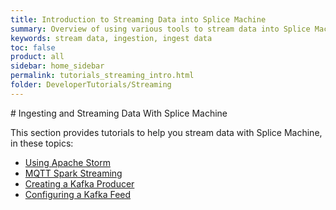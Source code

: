 ```yaml
---
title: Introduction to Streaming Data into Splice Machine
summary: Overview of using various tools to stream data into Splice Machine
keywords: stream data, ingestion, ingest data
toc: false
product: all
sidebar: home_sidebar
permalink: tutorials_streaming_intro.html
folder: DeveloperTutorials/Streaming
---
```

<section>
<div class="TopicContent" data-swiftype-index="true" markdown="1">
# Ingesting and Streaming Data With Splice Machine

This section provides tutorials to help you stream data with Splice Machine, in these topics:

* [Using Apache Storm](tutorials_ingest_storm.html)
* [MQTT&#160;Spark Streaming](tutorials_ingest_mqttSpark.html)
* [Creating a Kafka Producer](tutorials_ingest_kafkaproducer.html)
* [Configuring a Kafka Feed](tutorials_ingest_kafkafeed.html)

</div>
</section>
